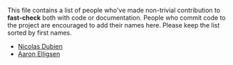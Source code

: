This file contains a list of people who've made non-trivial contribution to **fast-check** both with code or documentation.
People who commit code to the project are encouraged to add their names here. Please keep the list sorted by first names.

- [Nicolas Dubien](https://github.com/dubzzz)
- [Aaron Elligsen](https://github.com/hath995)
